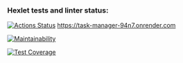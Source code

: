 ### Hexlet tests and linter status:
[![Actions Status](https://github.com/Costard86/python-project-52/actions/workflows/hexlet-check.yml/badge.svg)](https://github.com/Costard86/python-project-52/actions)
https://task-manager-94n7.onrender.com

[![Maintainability](https://api.codeclimate.com/v1/badges/f542a3d06ca99a10b959/maintainability)](https://codeclimate.com/github/Costard86/python-project-52/maintainability)

[![Test Coverage](https://api.codeclimate.com/v1/badges/f542a3d06ca99a10b959/test_coverage)](https://codeclimate.com/github/Costard86/python-project-52/test_coverage)